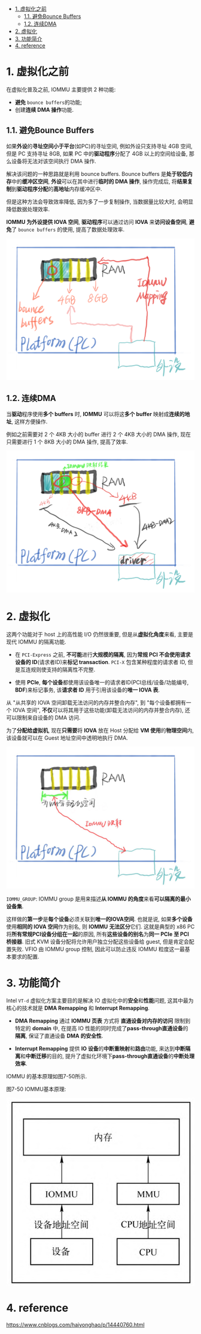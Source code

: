 
<!-- @import "[TOC]" {cmd="toc" depthFrom=1 depthTo=6 orderedList=false} -->

<!-- code_chunk_output -->

- [1. 虚拟化之前](#1-虚拟化之前)
  - [1.1. 避免Bounce Buffers](#11-避免bounce-buffers)
  - [1.2. 连续DMA](#12-连续dma)
- [2. 虚拟化](#2-虚拟化)
- [3. 功能简介](#3-功能简介)
- [4. reference](#4-reference)

<!-- /code_chunk_output -->

# 1. 虚拟化之前

在虚拟化普及之前, IOMMU 主要提供 2 种功能:

* **避免** `bounce buffers`的功能;
* 创建**连续 DMA 操作**功能.

## 1.1. 避免Bounce Buffers

如果**外设**的**寻址空间小于平台**(如PC)的寻址空间, 例如外设只支持寻址 4GB 空间, 但是 PC 支持寻址 8GB, 如果 PC 中的**驱动程序**分配了 4GB 以上的空间给设备, 那么设备将无法对该空间执行 DMA 操作.

解决该问题的一种思路就是利用 bounce buffers. Bounce buffers 是**处于较低内存**中的**缓冲区空间**, **外设**可以在其中进行**临时的 DMA 操作**, 操作完成后, 将**结果复制**到**驱动程序分配**的**高地址**内存缓冲区中.

但是这种方法会导致效率降低, 因为多了一步复制操作, 当数据量比较大时, 会明显降低数据处理效率.

**IOMMU 为外设提供 IOVA 空间**, **驱动程序**可以通过访问 **IOVA** 来**访问设备空间**, **避免**了 `bounce buffers` 的使用, 提高了数据处理效率.

![2022-06-05-17-23-20.png](./images/2022-06-05-17-23-20.png)

## 1.2. 连续DMA

当**驱动**程序使用**多个 buffers** 时, **IOMMU** 可以将这**多个 buffer** 映射成**连续的地址**, 这样方便操作.

例如之前需要对 2 个 4KB 大小的 buffer 进行 2 个 4KB 大小的 DMA 操作, 现在只需要进行 1 个 8KB 大小的 DMA 操作, 提高了效率.

![2022-06-05-17-34-52.png](./images/2022-06-05-17-34-52.png)

# 2. 虚拟化

这两个功能对于 host 上的高性能 I/O 仍然很重要, 但是从**虚拟化角度**来看, 主要是现代 IOMMU 的隔离功能.

* 在 `PCI-Express` 之前, **不可能**进行**大规模的隔离**, 因为**常规 PCI 不会使用请求设备的 ID**(请求者ID)来**标记 transaction**.  `PCI-X` 包含某种程度的请求者 ID, 但是互连规则使支持的隔离性不完整.

* 使用 **PCIe**, **每个设备**都使用该设备唯一的请求者ID(PCI总线/设备/功能编号, **BDF**)来标记事务, 该**请求者 ID** 用于引用该设备的**唯一 IOVA 表**.

从 "从共享的 IOVA 空间卸载无法访问的内存并整合内存", 到 "每个设备都拥有一个 IOVA 空间", **不仅**可以将其用于这些功能(卸载无法访问的内存并整合内存), 还可以限制来自设备的 DMA 访问.

为了**分配给虚拟机**, 现在**只需要**将 **IOVA** 放在 Host 分配给 **VM 使用**的**物理空间**内, 该设备就可以在 Guest 地址空间中透明地执行 DMA.

![2022-06-05-17-36-58.png](./images/2022-06-05-17-36-58.png)

`IOMMU_GROUP`: IOMMU group 是用来描述**从 IOMMU 的角度**来看**可以隔离的最小设备集**.

这样做的**第一步**是**每个设备**必须关联到**唯一的IOVA空间**. 也就是说, 如果**多个设备**使用**相同的 IOVA 空间**作为别名, 则 **IOMMU** **无法区分**它们. 这就是典型的 x86 PC 将**所有常规PCI设备分组在一起**的原因, 所有**这些设备的别名**为**同一 PCIe 至 PCI 桥接器**. 旧式 KVM 设备分配将允许用户独立分配这些设备给 guest, 但是肯定会配置失败. VFIO 由 IOMMU group 控制, 因此可以防止违反 IOMMU 粒度这一最基本要求的配置.

# 3. 功能简介

Intel `VT-d` 虚拟化方案主要目的是解决 IO 虚拟化中的**安全**和**性能**问题, 这其中最为核心的技术就是 **DMA Remapping** 和 **Interrupt Remapping**.

* **DMA Remapping** 通过 **IOMMU 页表** 方式将 **直通设备对内存的访问** 限制到特定的 **domain** 中, 在提高 IO 性能的同时完成了**pass-through直通设备**的 **隔离**, 保证了直通设备 **DMA 的安全性**.

* **Interrupt Remapping** 提供 **IO 设备**的**中断重映射**和**路由**功能, 来达到**中断隔离**和**中断迁移**的目的, 提升了虚拟化环境下**pass-through直通设备**的**中断处理效率**.

IOMMU 的基本原理如图7-50所示.

图7-50 IOMMU基本原理:

![2022-08-17-19-51-02.png](./images/2022-08-17-19-51-02.png)

# 4. reference

https://www.cnblogs.com/haiyonghao/p/14440760.html